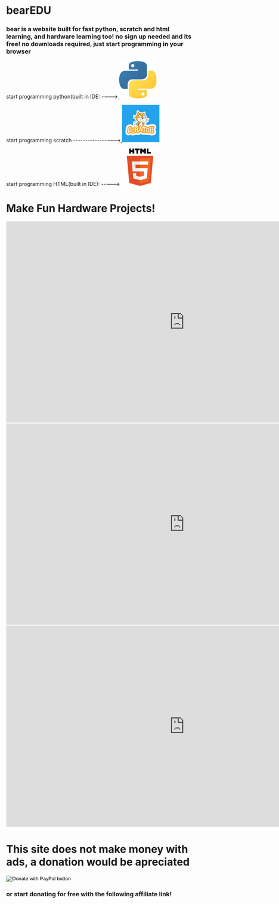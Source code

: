 # bearEDU
<html>
  <h3>bear is a website built for fast python, scratch and html learning, and hardware learning too! no sign up needed and its free! no downloads required, just start programming in your browser</h3>
</html>

<html>
<body>
<p>
start programming python(built in IDE: ----><a href="https://pycommunity30.github.io/codeedupython/">
<img border="0" alt="W3Schools" src="pythonimage.jpg" width="100" height="100">
</a>
</p>
</body>
</html>

<html>
<body>
<p>
start programming scratch -----------------><a href="https://pycommunity30.github.io/codeedupython/">
<img border="0" alt="W3Schools" src="0bdbd10ab2fa7096299f7c78e1ac55f5.png" width="100" height="100">
</a>
</p>
</body>
</html>

<html>
<body>
<p>
 start programming HTML(built in IDE): -----> <a href="https://www.w3schools.com">
<img border="0" alt="W3Schools" src="htmlimage.png" width="100" height="100">
</a>
</p>
</body>
</html>
<h1>Make Fun Hardware Projects!</h1>
<iframe width="956" height="538" src="https://www.youtube.com/embed/Ci_MoEYsrx0" frameborder="0" allow="accelerometer; autoplay; clipboard-write; encrypted-media; gyroscope; picture-in-picture" allowfullscreen></iframe>
<iframe width="956" height="538" src="https://www.youtube.com/embed/TXpTyGEQxG4" frameborder="0" allow="accelerometer; autoplay; clipboard-write; encrypted-media; gyroscope; picture-in-picture" allowfullscreen></iframe>
<iframe width="956" height="538" src="https://www.youtube.com/embed/iqiBcS4kRxg" frameborder="0" allow="accelerometer; autoplay; clipboard-write; encrypted-media; gyroscope; picture-in-picture" allowfullscreen></iframe>
<h1>This site does not make money with ads, a donation would be apreciated</h1>
<form action="https://www.paypal.com/donate" method="post" target="_top">
  <input type="hidden" name="cmd" value="_donations" />
  <input type="hidden" name="business" value="llamanado@gmail.com" />
  <input type="hidden" name="currency_code" value="CAD" />
  <input type="image" src="https://www.paypalobjects.com/en_US/i/btn/btn_donateCC_LG.gif" border="0" name="submit" title="PayPal - The safer, easier way to pay online!"  alt="Donate with PayPal button" />
  <img alt="" border="0" src="https://www.paypal.com/en_CA/i/scr/pixel.gif" width="3" height="3" />
  </form>
  <h3>or start donating for free with the following affiliate link!</h3>
